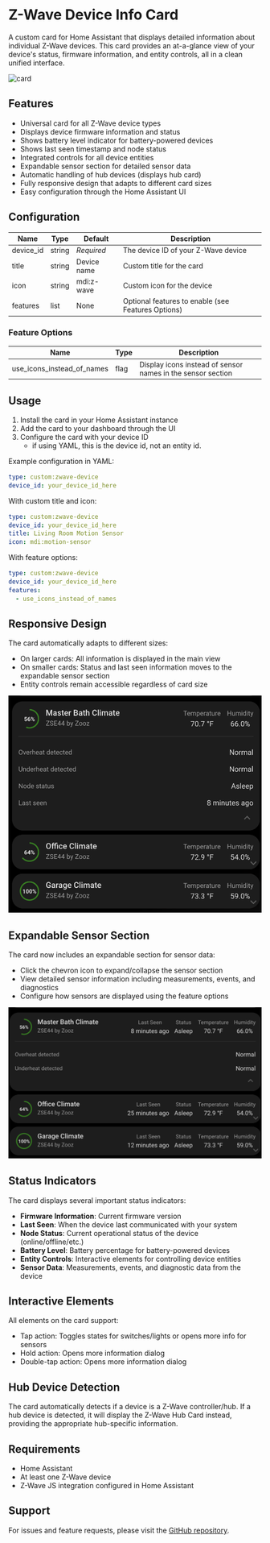 # Z-Wave Device Info Card

A custom card for Home Assistant that displays detailed information about individual Z-Wave devices. This card provides an at-a-glance view of your device's status, firmware information, and entity controls, all in a clean unified interface.

![card](../../../assets/cards/node-info/card.png)

## Features

- Universal card for all Z-Wave device types
- Displays device firmware information and status
- Shows battery level indicator for battery-powered devices
- Shows last seen timestamp and node status
- Integrated controls for all device entities
- Expandable sensor section for detailed sensor data
- Automatic handling of hub devices (displays hub card)
- Fully responsive design that adapts to different card sizes
- Easy configuration through the Home Assistant UI

## Configuration

| Name      | Type   | Default     | Description                                        |
| --------- | ------ | ----------- | -------------------------------------------------- |
| device_id | string | _Required_  | The device ID of your Z-Wave device                |
| title     | string | Device name | Custom title for the card                          |
| icon      | string | mdi:z-wave  | Custom icon for the device                         |
| features  | list   | None        | Optional features to enable (see Features Options) |

### Feature Options

| Name                       | Type | Description                                                 |
| -------------------------- | ---- | ----------------------------------------------------------- |
| use_icons_instead_of_names | flag | Display icons instead of sensor names in the sensor section |

## Usage

1. Install the card in your Home Assistant instance
2. Add the card to your dashboard through the UI
3. Configure the card with your device ID
   - if using YAML, this is the device id, not an entity id.

Example configuration in YAML:

```yaml
type: custom:zwave-device
device_id: your_device_id_here
```

With custom title and icon:

```yaml
type: custom:zwave-device
device_id: your_device_id_here
title: Living Room Motion Sensor
icon: mdi:motion-sensor
```

With feature options:

```yaml
type: custom:zwave-device
device_id: your_device_id_here
features:
  - use_icons_instead_of_names
```

## Responsive Design

The card automatically adapts to different sizes:

- On larger cards: All information is displayed in the main view
- On smaller cards: Status and last seen information moves to the expandable sensor section
- Entity controls remain accessible regardless of card size

![card](../../../assets/cards/node-info/sensors-small.png)

## Expandable Sensor Section

The card now includes an expandable section for sensor data:

- Click the chevron icon to expand/collapse the sensor section
- View detailed sensor information including measurements, events, and diagnostics
- Configure how sensors are displayed using the feature options

![card](../../../assets/cards/node-info/sensors.png)

## Status Indicators

The card displays several important status indicators:

- **Firmware Information**: Current firmware version
- **Last Seen**: When the device last communicated with your system
- **Node Status**: Current operational status of the device (online/offline/etc.)
- **Battery Level**: Battery percentage for battery-powered devices
- **Entity Controls**: Interactive elements for controlling device entities
- **Sensor Data**: Measurements, events, and diagnostic data from the device

## Interactive Elements

All elements on the card support:

- Tap action: Toggles states for switches/lights or opens more info for sensors
- Hold action: Opens more information dialog
- Double-tap action: Opens more information dialog

## Hub Device Detection

The card automatically detects if a device is a Z-Wave controller/hub. If a hub device is detected, it will display the Z-Wave Hub Card instead, providing the appropriate hub-specific information.

## Requirements

- Home Assistant
- At least one Z-Wave device
- Z-Wave JS integration configured in Home Assistant

## Support

For issues and feature requests, please visit the [GitHub repository](https://github.com/homeassistant-extras/zwave-card-set).
